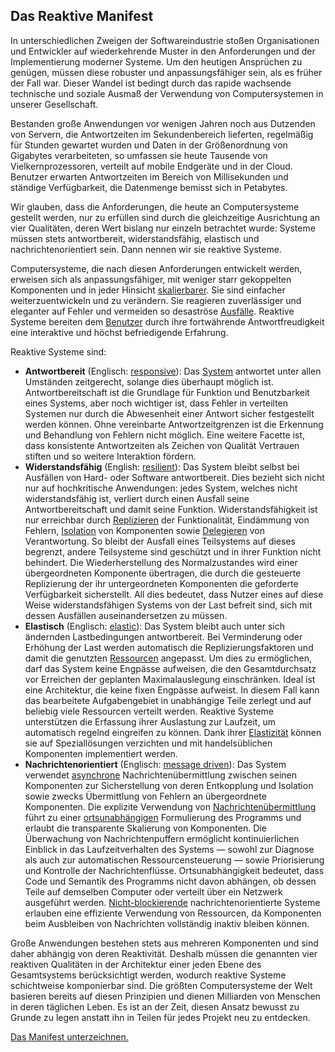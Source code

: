Das Reaktive Manifest
---------------------

In unterschiedlichen Zweigen der Softwareindustrie stoßen Organisationen und Entwickler auf wiederkehrende Muster in den Anforderungen und der Implementierung moderner Systeme. Um den heutigen Ansprüchen zu genügen, müssen diese robuster und anpassungsfähiger sein, als es früher der Fall war. Dieser Wandel ist bedingt durch das rapide wachsende technische und soziale Ausmaß der Verwendung von Computersystemen in unserer Gesellschaft.

Bestanden große Anwendungen vor wenigen Jahren noch aus Dutzenden von Servern, die Antwortzeiten im Sekundenbereich lieferten, regelmäßig für Stunden gewartet wurden und Daten in der Größenordnung von Gigabytes verarbeiteten, so umfassen sie heute Tausende von Vielkernprozessoren, verteilt auf mobile Endgeräte und in der Cloud. Benutzer erwarten Antwortzeiten im Bereich von Millisekunden und ständige Verfügbarkeit, die Datenmenge bemisst sich in Petabytes.

Wir glauben, dass die Anforderungen, die heute an Computersysteme gestellt werden, nur zu erfüllen sind durch die gleichzeitige Ausrichtung an vier Qualitäten, deren Wert bislang nur einzeln betrachtet wurde: Systeme müssen stets antwortbereit, widerstandsfähig, elastisch und nachrichtenorientiert sein. Dann nennen wir sie reaktive Systeme.

Computersysteme, die nach diesen Anforderungen entwickelt werden, erweisen sich als anpassungsfähiger, mit weniger starr gekoppelten Komponenten und in jeder Hinsicht [skalierbarer](/glossary.de#Scalability). Sie sind einfacher weiterzuentwickeln und zu verändern. Sie reagieren zuverlässiger und eleganter auf Fehler und vermeiden so desaströse [Ausfälle](/glossary.de#Failure). Reaktive Systeme bereiten dem [Benutzer](/glossary.de#User) durch ihre fortwährende Antwortfreudigkeit eine interaktive und höchst befriedigende Erfahrung.

Reaktive Systeme sind:

* <a name="Responsive"></a>**Antwortbereit** (Englisch: [responsive](/#Responsive)): Das [System](/glossary.de#System) antwortet unter allen Umständen zeitgerecht, solange dies überhaupt möglich ist. Antwortbereitschaft ist die Grundlage für Funktion und Benutzbarkeit eines Systems, aber noch wichtiger ist, dass Fehler in verteilten Systemen nur durch die Abwesenheit einer Antwort sicher festgestellt werden können. Ohne vereinbarte Antwortzeitgrenzen ist die Erkennung und Behandlung von Fehlern nicht möglich. Eine weitere Facette ist, dass konsistente Antwortzeiten als Zeichen von Qualität Vertrauen stiften und so weitere Interaktion fördern.
* <a name="Resilient"></a>**Widerstandsfähig** (English: [resilient](/#Resilient)): Das System bleibt selbst bei Ausfällen von Hard- oder Software antwortbereit. Dies bezieht sich nicht nur auf hochkritische Anwendungen: jedes System, welches nicht widerstandsfähig ist, verliert durch einen Ausfall seine Antwortbereitschaft und damit seine Funktion. Widerstandsfähigkeit ist nur erreichbar durch [Replizieren](/glossary.de#Replication) der Funktionalität, Eindämmung von Fehlern, [Isolation](/glossary.de#Isolation) von Komponenten sowie [Delegieren](/glossary.de#Delegation) von Verantwortung. So bleibt der Ausfall eines Teilsystems auf dieses begrenzt, andere Teilsysteme sind geschützt und in ihrer Funktion nicht behindert. Die Wiederherstellung des Normalzustandes wird einer übergeordneten Komponente übertragen, die durch die gesteuerte Replizierung der ihr untergeordneten Komponenten die geforderte Verfügbarkeit sicherstellt. All dies bedeutet, dass Nutzer eines auf diese Weise widerstandsfähigen Systems von der Last befreit sind, sich mit dessen Ausfällen auseinandersetzen zu müssen.
* <a name="Elastic"></a>**Elastisch** (Englisch: [elastic](/#Elastic)): Das System bleibt auch unter sich ändernden Lastbedingungen antwortbereit. Bei Verminderung oder Erhöhung der Last werden automatisch die Replizierungsfaktoren und damit die genutzten [Ressourcen](/glossary.de#Resource) angepasst. Um dies zu ermöglichen, darf das System keine Engpässe aufweisen, die den Gesamtdurchsatz vor Erreichen der geplanten Maximalauslegung einschränken. Ideal ist eine Architektur, die keine fixen Engpässe aufweist. In diesem Fall kann das bearbeitete Aufgabengebiet in unabhängige Teile zerlegt und auf beliebig viele Ressourcen verteilt werden. Reaktive Systeme unterstützen die Erfassung ihrer Auslastung zur Laufzeit, um automatisch regelnd eingreifen zu können. Dank ihrer [Elastizität](/glossary.de#Elasticity) können sie auf Speziallösungen verzichten und mit handelsüblichen Komponenten implementiert werden.
* <a name="Message-Driven"></a>**Nachrichtenorientiert** (Englisch: [message driven](/#Message-Driven)): Das System verwendet [asynchrone](/glossary.de#Asynchronous) Nachrichtenübermittlung zwischen seinen Komponenten zur Sicherstellung von deren Entkopplung und Isolation sowie zwecks Übermittlung von Fehlern an übergeordnete Komponenten. Die explizite Verwendung von [Nachrichtenübermittlung](/glossary.de#Message-Driven) führt zu einer [ortsunabhängigen](/glossary.de#Location-Transparency) Formulierung des Programms und erlaubt die transparente Skalierung von Komponenten. Die Überwachung von Nachrichtenpuffern ermöglicht kontinuierlichen Einblick in das Laufzeitverhalten des Systems — sowohl zur Diagnose als auch zur automatischen Ressourcensteuerung — sowie Priorisierung und Kontrolle der Nachrichtenflüsse. Ortsunabhängigkeit bedeutet, dass Code und Semantik des Programms nicht davon abhängen, ob dessen Teile auf demselben Computer oder verteilt über ein Netzwerk ausgeführt werden. [Nicht-blockierende](/glossary.de#Non-Blocking) nachrichtenorientierte Systeme erlauben eine effiziente Verwendung von Ressourcen, da Komponenten beim Ausbleiben von Nachrichten vollständig inaktiv bleiben können.

Große Anwendungen bestehen stets aus mehreren Komponenten und sind daher abhängig von deren Reaktivität. Deshalb müssen die genannten vier reaktiven Qualitäten in der Architektur einer jeden Ebene des Gesamtsystems berücksichtigt werden, wodurch reaktive Systeme schichtweise komponierbar sind. Die größten Computersysteme der Welt basieren bereits auf diesen Prinzipien und dienen Milliarden von Menschen in deren täglichen Leben. Es ist an der Zeit, diesen Ansatz bewusst zu Grunde zu legen anstatt ihn in Teilen für jedes Projekt neu zu entdecken.

[Das Manifest unterzeichnen.](http://www.reactivemanifesto.org/de#sign-button)
